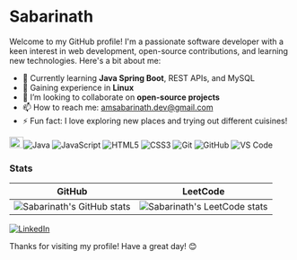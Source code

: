 # Sabarinath 

Welcome to my GitHub profile! I'm a passionate software developer with a keen interest in web development, open-source contributions, and learning new technologies. Here's a bit about me:

- 🔭 Currently learning **Java Spring Boot**, REST APIs, and MySQL
- 🐧 Gaining experience in **Linux**
- 👯 I’m looking to collaborate on **open-source projects**
- 📫 How to reach me: [amsabarinath.dev@gmail.com](mailto:amsabarinath.dev@gmail.com)
- ⚡ Fun fact: I love exploring new places and trying out different cuisines!



<img src="https://cdn.jsdelivr.net/gh/devicons/devicon/icons/java/java-original.svg" width="25" height="20" alt="Java"/>![Java](https://img.shields.io/badge/-Java-000?logo=Java)
![JavaScript](https://img.shields.io/badge/-JavaScript-000?&logo=JavaScript)
![HTML5](https://img.shields.io/badge/-HTML5-000?&logo=HTML5)
![CSS3](https://img.shields.io/badge/-CSS3-000?&logo=CSS3)
![Git](https://img.shields.io/badge/-Git-000?&logo=Git)
![GitHub](https://img.shields.io/badge/-GitHub-000?&logo=GitHub)
![VS Code](https://img.shields.io/badge/-VS%20Code-000?&logo=Visual%20Studio%20Code)

### Stats
| GitHub                                                                                                                                             | LeetCode                                                                                              |
| -------------------------------------------------------------------------------------------------------------------------------------------------- | -------------------------------------------------------------------------------------------------------- |
| ![Sabarinath's GitHub stats](https://github-readme-stats.vercel.app/api?username=sabarinathoverehere&show_icons=true&theme=transparent&hide_border=true) | ![Sabarinath's LeetCode stats](https://leetcode-badge-sage.vercel.app/badge/sabarinatham?theme=neutral) |

[![LinkedIn](https://img.shields.io/badge/-LinkedIn-000?&logo=LinkedIn)](https://www.linkedin.com/in/sabarinath-am-9bb522250/)

Thanks for visiting my profile! Have a great day! 😊
